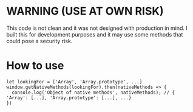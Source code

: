 # WARNING (USE AT OWN RISK)
This code is not clean and it was not designed with production in mind. I built this for development purposes and it may use some methods that could pose a security risk.


# How to use
```
let lookingFor = ['Array', 'Array.prototype', ...]
window.getNativeMethods(lookingFor).then(nativeMethods => {
  console.log('Object of native methods', nativeMethods); // { 'Array': [...], 'Array.prototype': [...], ...} 
})
```
